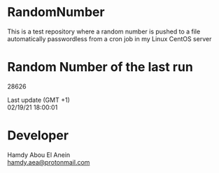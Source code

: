 # RandomNumber    
This is a test repository where a random number is pushed to a file automatically passwordless from a cron job in my Linux CentOS server    
# Random Number of the last run   
28626
      
Last update (GMT +1)    
02/19/21 18:00:01
# Developer    
Hamdy Abou El Anein   
hamdy.aea@protonmail.com
